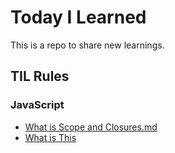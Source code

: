 # Today I Learned

This is a repo to share new learnings. 



## TIL Rules



### JavaScript

* [What is Scope and Closures.md](https://github.com/JaeWC/TIL/blob/master/JavaScript/What%20is%20Scope%20and%20Closures.md)
* [What is This](https://github.com/JaeWC/TIL/blob/master/JavaScript/What%20is%20This.md)

